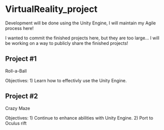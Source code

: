 # VirtualReality_project
Development will be done using the Unity Engine, I will maintain my Agile process here!

I wanted to commit the finished projects here, but they are too large...
I will be working on a way to publicly share the finished projects!

Project #1
--------------
Roll-a-Ball
  
  Objectives:
    1) Learn how to effectivly use the Unity Engine.
    
Project #2
--------------
Crazy Maze
  
  Objectives:
    1) Continue to enhance abilities with Unity Engine.
    2) Port to Oculus rift
